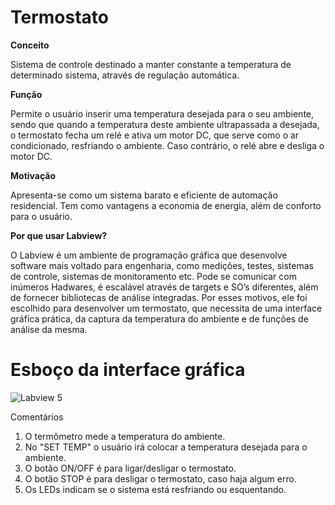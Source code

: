 # Termostato

**Conceito**  

Sistema de controle destinado a manter constante a temperatura de determinado sistema, através de regulação automática.  

**Função**  

Permite o usuário inserir uma temperatura desejada para o seu ambiente, sendo que quando a temperatura deste ambiente ultrapassada a desejada, o termostato fecha um relé e ativa um motor DC, que serve como o ar condicionado, resfriando o ambiente. Caso contrário, o relé abre e desliga o motor DC.  

**Motivação**  

Apresenta-se como um sistema barato e eficiente de automação residencial. Tem como vantagens a economia de energia, além de conforto para o usuário.

**Por que usar Labview?**

O Labview é um ambiente de programação gráfica que desenvolve software mais voltado para engenharia, como medições, testes, sistemas de controle, sistemas de monitoramento etc. Pode se comunicar com inúmeros Hadwares, é escalável através de targets e SO’s diferentes, além de fornecer bibliotecas de análise integradas. Por esses motivos, ele foi escolhido para desenvolver um termostato, que necessita de uma interface gráfica prática, da captura da temperatura do ambiente e de funções de análise da mesma.

# Esboço da interface gráfica

![Labview 5](https://user-images.githubusercontent.com/48916663/59390002-65ffc980-8d46-11e9-8a21-1768ff5002e1.PNG)


 
Comentários

1. O termômetro mede a temperatura do ambiente.
2. No "SET TEMP" o usuário irá colocar a temperatura desejada para o ambiente.
3. O botão ON/OFF é para ligar/desligar o termostato.
4. O botão STOP é para desligar o termostato, caso haja algum erro.
5. Os LEDs indicam se o sistema está resfriando ou esquentando.
